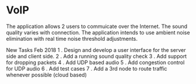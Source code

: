 # VoIP
The application allows 2 users to commuicate over the Internet. The sound quality varies with connection.
The application intends to use ambient noise elimination with real time noise threshold adjustments.

New Tasks Feb 2018
1 . Design and develop a user interface for the server side and client side.
2 . Add a running sound quality check
3 . Add support for dropping packets
4 . Add UDP based audio
5 . Add congestion control for UDP audio
6 . Add test cases
7 . Add a 3rd node to route traffic whenever possible (cloud based)  
